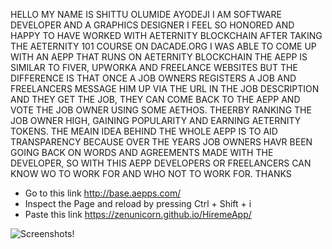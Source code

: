 HELLO MY NAME IS SHITTU OLUMIDE AYODEJI I AM SOFTWARE DEVELOPER AND A GRAPHICS DESIGNER I FEEL SO HONORED AND HAPPY TO HAVE WORKED WITH AETERNITY BLOCKCHAIN AFTER TAKING THE AETERNITY 101 COURSE ON DACADE.ORG I WAS ABLE TO COME UP WITH AN AEPP THAT RUNS ON AETERNITY BLOCKCHAIN THE AEPP IS SIMILAR TO FIVER, UPWORKA AND FREELANCE WEBSITES BUT THE DIFFERENCE IS THAT ONCE A JOB OWNERS REGISTERS A JOB AND FREELANCERS MESSAGE HIM UP VIA THE URL IN THE JOB DESCRIPTION AND THEY GET THE JOB, THEY CAN COME BACK TO THE AEPP AND VOTE THE JOB OWNER USING SOME AETHOS. THEERBY RANKING THE JOB OWNER HIGH, GAINING POPULARITY AND EARNING AETERNITY TOKENS. THE MEAIN IDEA BEHIND THE WHOLE AEPP IS TO AID TRANSPARENCY BECAUSE OVER THE YEARS JOB OWNERS HAVR BEEN GOING BACK ON WORDS AND AGREEMENTS MADE WITH THE DEVELOPER, SO WITH THIS AEPP DEVELOPERS OR FREELANCERS CAN KNOW WO TO WORK FOR AND WHO NOT TO WORK FOR. THANKS


* Go to this link http://base.aepps.com/
* Inspect the Page and reload by pressing Ctrl + Shift + i 
* Paste this link https://zenunicorn.github.io/HiremeApp/

![Screenshots!](/img/download2.png "Screenshots")
